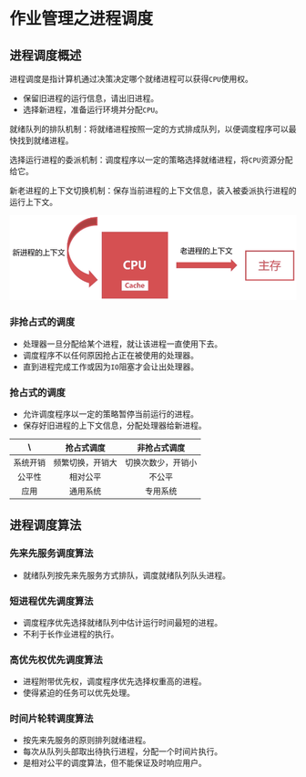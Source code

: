 # 作业管理之进程调度

## 进程调度概述

进程调度是指计算机通过决策决定哪个就绪进程可以获得`CPU`使用权。

- 保留旧进程的运行信息，请出旧进程。
- 选择新进程，准备运行环境并分配`CPU`。

就绪队列的排队机制：将就绪进程按照一定的方式排成队列，以便调度程序可以最快找到就绪进程。

选择运行进程的委派机制：调度程序以一定的策略选择就绪进程，将`CPU`资源分配给它。

新老进程的上下文切换机制：保存当前进程的上下文信息，装入被委派执行进程的运行上下文。

![上下文切换](assets/context-switch.png)

### 非抢占式的调度

- 处理器一旦分配给某个进程，就让该进程一直使用下去。
- 调度程序不以任何原因抢占正在被使用的处理器。
- 直到进程完成工作或因为`IO`阻塞才会让出处理器。

### 抢占式的调度

- 允许调度程序以一定的策略暂停当前运行的进程。
- 保存好旧进程的上下文信息，分配处理器给新进程。

\ | 抢占式调度 | 非抢占式调度
:-: | :-: | :-:
系统开销 | 频繁切换，开销大 | 切换次数少，开销小
公平性 | 相对公平 | 不公平
应用 | 通用系统 | 专用系统

## 进程调度算法

### 先来先服务调度算法

- 就绪队列按先来先服务方式排队，调度就绪队列队头进程。

### 短进程优先调度算法

- 调度程序优先选择就绪队列中估计运行时间最短的进程。
- 不利于长作业进程的执行。

### 高优先权优先调度算法

- 进程附带优先权，调度程序优先选择权重高的进程。
- 使得紧迫的任务可以优先处理。

### 时间片轮转调度算法

- 按先来先服务的原则排列就绪进程。
- 每次从队列头部取出待执行进程，分配一个时间片执行。
- 是相对公平的调度算法，但不能保证及时响应用户。